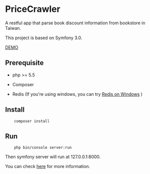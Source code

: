 PriceCrawler
====

A restful app that parse book discount information from bookstore in Taiwan.

This project is based on Symfony 3.0.


[DEMO]()

## Prerequisite
+   php >= 5.5

+   Composer

+   Redis  (If you're using windows, you can try [Redis on Windows](https://github.com/MSOpenTech/redis) )


## Install

        composer install

## Run

        php bin/console server:run

Then symfony server will run at 127.0.0.1:8000.

You can check [here](http://symfony.com/doc/current/book/installation.html#running-the-symfony-application) for more information.
